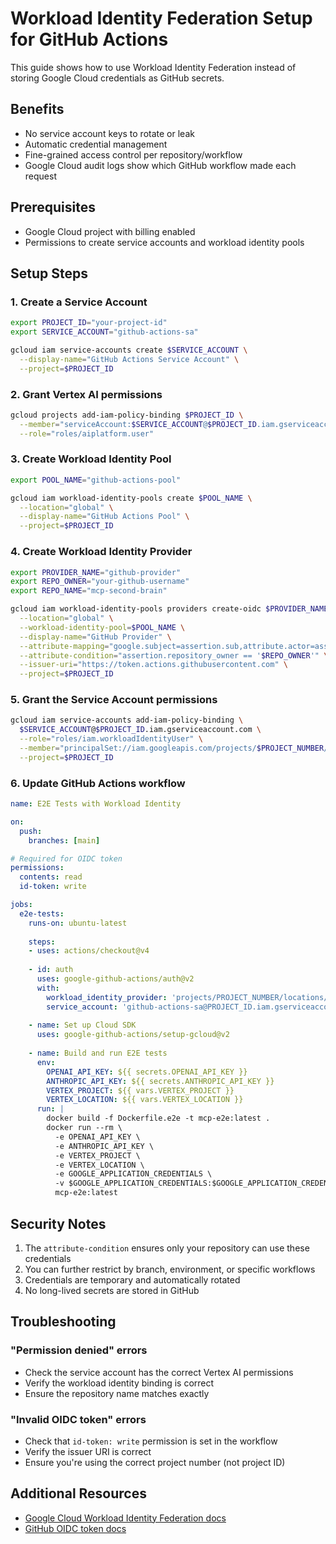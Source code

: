 # Workload Identity Federation Setup for GitHub Actions

This guide shows how to use Workload Identity Federation instead of storing Google Cloud credentials as GitHub secrets.

## Benefits
- No service account keys to rotate or leak
- Automatic credential management
- Fine-grained access control per repository/workflow
- Google Cloud audit logs show which GitHub workflow made each request

## Prerequisites
- Google Cloud project with billing enabled
- Permissions to create service accounts and workload identity pools

## Setup Steps

### 1. Create a Service Account
```bash
export PROJECT_ID="your-project-id"
export SERVICE_ACCOUNT="github-actions-sa"

gcloud iam service-accounts create $SERVICE_ACCOUNT \
  --display-name="GitHub Actions Service Account" \
  --project=$PROJECT_ID
```

### 2. Grant Vertex AI permissions
```bash
gcloud projects add-iam-policy-binding $PROJECT_ID \
  --member="serviceAccount:$SERVICE_ACCOUNT@$PROJECT_ID.iam.gserviceaccount.com" \
  --role="roles/aiplatform.user"
```

### 3. Create Workload Identity Pool
```bash
export POOL_NAME="github-actions-pool"

gcloud iam workload-identity-pools create $POOL_NAME \
  --location="global" \
  --display-name="GitHub Actions Pool" \
  --project=$PROJECT_ID
```

### 4. Create Workload Identity Provider
```bash
export PROVIDER_NAME="github-provider"
export REPO_OWNER="your-github-username"
export REPO_NAME="mcp-second-brain"

gcloud iam workload-identity-pools providers create-oidc $PROVIDER_NAME \
  --location="global" \
  --workload-identity-pool=$POOL_NAME \
  --display-name="GitHub Provider" \
  --attribute-mapping="google.subject=assertion.sub,attribute.actor=assertion.actor,attribute.repository=assertion.repository,attribute.repository_owner=assertion.repository_owner" \
  --attribute-condition="assertion.repository_owner == '$REPO_OWNER'" \
  --issuer-uri="https://token.actions.githubusercontent.com" \
  --project=$PROJECT_ID
```

### 5. Grant the Service Account permissions
```bash
gcloud iam service-accounts add-iam-policy-binding \
  $SERVICE_ACCOUNT@$PROJECT_ID.iam.gserviceaccount.com \
  --role="roles/iam.workloadIdentityUser" \
  --member="principalSet://iam.googleapis.com/projects/$PROJECT_NUMBER/locations/global/workloadIdentityPools/$POOL_NAME/attribute.repository/$REPO_OWNER/$REPO_NAME" \
  --project=$PROJECT_ID
```

### 6. Update GitHub Actions workflow

```yaml
name: E2E Tests with Workload Identity

on:
  push:
    branches: [main]

# Required for OIDC token
permissions:
  contents: read
  id-token: write

jobs:
  e2e-tests:
    runs-on: ubuntu-latest
    
    steps:
    - uses: actions/checkout@v4
    
    - id: auth
      uses: google-github-actions/auth@v2
      with:
        workload_identity_provider: 'projects/PROJECT_NUMBER/locations/global/workloadIdentityPools/github-actions-pool/providers/github-provider'
        service_account: 'github-actions-sa@PROJECT_ID.iam.gserviceaccount.com'
        
    - name: Set up Cloud SDK
      uses: google-github-actions/setup-gcloud@v2
      
    - name: Build and run E2E tests
      env:
        OPENAI_API_KEY: ${{ secrets.OPENAI_API_KEY }}
        ANTHROPIC_API_KEY: ${{ secrets.ANTHROPIC_API_KEY }}
        VERTEX_PROJECT: ${{ vars.VERTEX_PROJECT }}
        VERTEX_LOCATION: ${{ vars.VERTEX_LOCATION }}
      run: |
        docker build -f Dockerfile.e2e -t mcp-e2e:latest .
        docker run --rm \
          -e OPENAI_API_KEY \
          -e ANTHROPIC_API_KEY \
          -e VERTEX_PROJECT \
          -e VERTEX_LOCATION \
          -e GOOGLE_APPLICATION_CREDENTIALS \
          -v $GOOGLE_APPLICATION_CREDENTIALS:$GOOGLE_APPLICATION_CREDENTIALS:ro \
          mcp-e2e:latest
```

## Security Notes

1. The `attribute-condition` ensures only your repository can use these credentials
2. You can further restrict by branch, environment, or specific workflows
3. Credentials are temporary and automatically rotated
4. No long-lived secrets are stored in GitHub

## Troubleshooting

### "Permission denied" errors
- Check the service account has the correct Vertex AI permissions
- Verify the workload identity binding is correct
- Ensure the repository name matches exactly

### "Invalid OIDC token" errors  
- Check that `id-token: write` permission is set in the workflow
- Verify the issuer URI is correct
- Ensure you're using the correct project number (not project ID)

## Additional Resources
- [Google Cloud Workload Identity Federation docs](https://cloud.google.com/iam/docs/workload-identity-federation)
- [GitHub OIDC token docs](https://docs.github.com/en/actions/deployment/security-hardening-your-deployments/about-security-hardening-with-openid-connect)